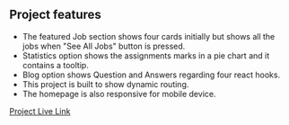 ## Project features

* The featured Job section shows four cards initially but shows all the jobs when "See All Jobs" button is pressed.
* Statistics option shows the assignments marks in a pie chart and it contains a tooltip.
* Blog option shows Question and Answers regarding four react hooks.
* This project is built to show dynamic routing.
* The homepage is also responsive for mobile device.
 
[Project Live Link](https://bejewelled-gingersnap-585434.netlify.app)